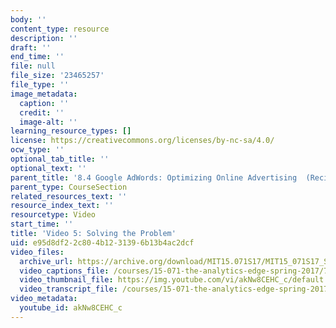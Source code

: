 ```yaml
---
body: ''
content_type: resource
description: ''
draft: ''
end_time: ''
file: null
file_size: '23465257'
file_type: ''
image_metadata:
  caption: ''
  credit: ''
  image-alt: ''
learning_resource_types: []
license: https://creativecommons.org/licenses/by-nc-sa/4.0/
ocw_type: ''
optional_tab_title: ''
optional_text: ''
parent_title: '8.4 Google AdWords: Optimizing Online Advertising  (Recitation)'
parent_type: CourseSection
related_resources_text: ''
resource_index_text: ''
resourcetype: Video
start_time: ''
title: 'Video 5: Solving the Problem'
uid: e95d8df2-2c80-4b12-3139-6b13b4ac2dcf
video_files:
  archive_url: https://archive.org/download/MIT15.071S17/MIT15_071S17_Session_8.4.06_300k.mp4
  video_captions_file: /courses/15-071-the-analytics-edge-spring-2017/7ecd0edadc5c5ab6985f141c296f7a50_akNw8CEHC_c.vtt
  video_thumbnail_file: https://img.youtube.com/vi/akNw8CEHC_c/default.jpg
  video_transcript_file: /courses/15-071-the-analytics-edge-spring-2017/a130f11a52c5735ad18b253f9ef959d1_akNw8CEHC_c.pdf
video_metadata:
  youtube_id: akNw8CEHC_c
---
```

